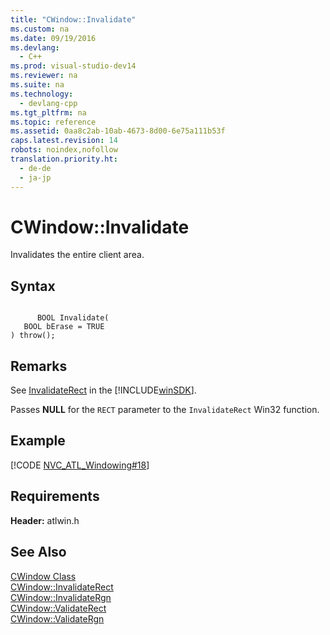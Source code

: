 ```yaml
---
title: "CWindow::Invalidate"
ms.custom: na
ms.date: 09/19/2016
ms.devlang: 
  - C++
ms.prod: visual-studio-dev14
ms.reviewer: na
ms.suite: na
ms.technology: 
  - devlang-cpp
ms.tgt_pltfrm: na
ms.topic: reference
ms.assetid: 0aa8c2ab-10ab-4673-8d00-6e75a111b53f
caps.latest.revision: 14
robots: noindex,nofollow
translation.priority.ht: 
  - de-de
  - ja-jp
---
```

# CWindow::Invalidate
Invalidates the entire client area.  
  
## Syntax  
  
```  
  
      BOOL Invalidate(  
   BOOL bErase = TRUE   
) throw();  
```  
  
## Remarks  
 See [InvalidateRect](http://msdn.microsoft.com/library/windows/desktop/dd145002) in the [!INCLUDE[winSDK](../vs140/includes/winSDK_md.md)].  
  
 Passes **NULL** for the `RECT` parameter to the `InvalidateRect` Win32 function.  
  
## Example  
 [!CODE [NVC_ATL_Windowing#18](../CodeSnippet/VS_Snippets_Cpp/NVC_ATL_Windowing#18)]  
  
## Requirements  
 **Header:** atlwin.h  
  
## See Also  
 [CWindow Class](../vs140/CWindow-Class.md)   
 [CWindow::InvalidateRect](../vs140/CWindow--InvalidateRect.md)   
 [CWindow::InvalidateRgn](../vs140/CWindow--InvalidateRgn.md)   
 [CWindow::ValidateRect](../vs140/CWindow--ValidateRect.md)   
 [CWindow::ValidateRgn](../vs140/CWindow--ValidateRgn.md)